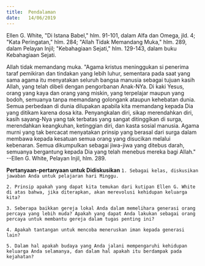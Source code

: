```yaml
---
title:  Pendalaman
date:   14/06/2019
---
```


Ellen G. White, "Di Istana Babel," hlm. 91-101, dalam Alfa dan Omega, jld. 4; "Kata Peringatan," hlm. 284; "Allah Tidak Memandang Muka," hlm. 289, dalam Pelayan Injil; "Kebahagiaan Sejati," hlm. 129-143, dalam buku Kebahagiaan Sejati.

Allah tidak memandang muka. "Agama kristus meninggukan si penerima taraf pemikiran dan tindakan yang lebih luhur, sementara pada saat yang sama agama itu menyatakan seluruh bangsa manusia sebagai tujuan kasih Allah, yang telah dibeli dengan pengorbanan Anak-NYa. Di kaki Yesus, orang yang kaya dan orang yang miskin, yang terpelajar maupun yang bodoh, semuanya tanpa memandang golongank ataupun kehebatan dunia. Semua perbedaan di dunia dilupakan apabila kita memandang kepada Dia yang ditikam karena dosa kita. Penyangkalan diri, sikap merendahkan diri, kasih sayang-Nya yang tak terbatas yang sangat ditinggikan di surga, merendahkan keangkuhan, ketinggian diri, dan kasta sosial manusia. Agama murni yang tak bercacat menyatakan prinsip yang berasal dari surga dalam membawa kepada kesatuan semua orang yang disucikan melalui kebenaran. Semua dikumpulkan sebagai jiwa-jiwa yang ditebus darah, semuanya bergantung kepada Dia yang telah menebus mereka bagi Allah." --Ellen G. White, Pelayan Injil, hlm. 289.

**Pertanyaan-pertanyaan untuk Didiskusikan**
`1. Sebagai kelas, diskusikan jawaban Anda untuk pelajaran hari Minggu.`

`2. Prinsip apakah yang dapat kita temukan dari kutipan Ellen G. White di atas bahwa, jika diterapkan, akan merevolusi kehidupan keluarga kita?`

`3. Seberapa baikkan gereja lokal Anda dalam memelihara generasi orang percaya yang lebih muda? Apakah yang dapat Anda lakukan sebagai orang percaya untuk membantu gereja dalam tugas penting ini?`

`4. Apakah tantangan untuk mencoba meneruskan iman kepada generasi lain?`

`5. Dalam hal apakah budaya yang Anda jalani mempengaruhi kehidupan keluarga Anda selamanya, dan dalam hal apakah itu berdampak pada kejahatan?`
